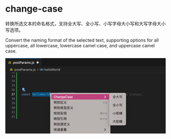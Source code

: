 # change-case

转换所选文本的命名格式，支持全大写、全小写、小写字母大小写和大写字母大小写选项。


Convert the naming format of the selected text, supporting options for all uppercase, all lowercase, lowercase camel case, and uppercase camel case.



![img](screenshots/example.png)